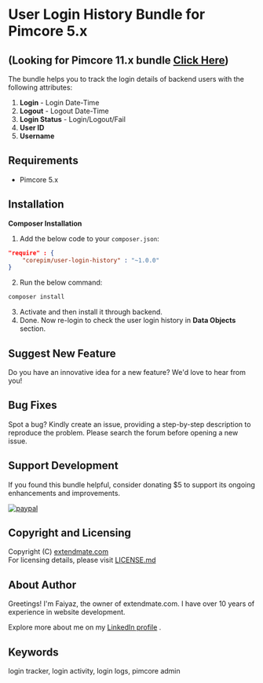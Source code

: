 # User Login History Bundle for Pimcore 5.x

## (Looking for Pimcore 11.x bundle [Click Here](https://github.com/extendmategit/pimcore-bundle-login-tracker)) ##

The bundle helps you to track the login details of backend users with the following attributes:

1. **Login** - Login Date-Time
1. **Logout** - Logout Date-Time
1. **Login Status** - Login/Logout/Fail
1. **User ID**
1. **Username**

## Requirements
* Pimcore 5.x


## Installation

**Composer Installation**  

 1. Add the below code to your `composer.json`:
```json
"require" : {
    "corepim/user-login-history" : "~1.0.0"
}
```
 2. Run the below command:
```bash
composer install
```
 3. Activate and then install it through backend.
 4. Done. Now re-login to check the user login history in **Data Objects** section. 

## Suggest New Feature

Do you have an innovative idea for a new feature? We'd love to hear from you!

## Bug Fixes

Spot a bug? Kindly create an issue, providing a step-by-step description to reproduce the problem. Please search the forum before opening a new issue.

## Support Development

If you found this bundle helpful, consider donating $5 to support its ongoing enhancements and improvements.


[![paypal](https://www.paypalobjects.com/en_US/i/btn/btn_donateCC_LG.gif)](https://www.paypal.me/erfaiyazalam/)

## Copyright and Licensing

Copyright (C) [extendmate.com](https://extendmate.com)  
For licensing details, please visit [LICENSE.md](LICENSE.md)

## About Author

Greetings! I'm Faiyaz, the owner of extendmate.com. I have over 10 years of experience in website development.

Explore more about me on my [LinkedIn profile](https://www.linkedin.com/in/erfaiyazalam/ "Faiyaz Alam LinkedIn Profile") .

## Keywords
login tracker, login activity, login logs, pimcore admin
